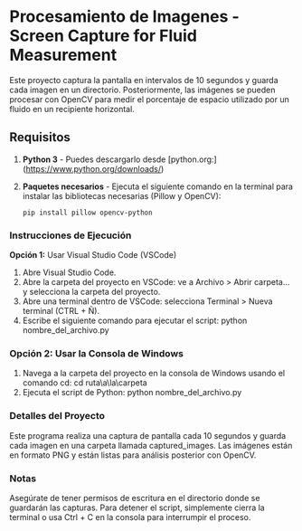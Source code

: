 # Procesamiento de Imagenes - Screen Capture for Fluid Measurement
Este proyecto captura la pantalla en intervalos de 10 segundos y guarda cada imagen en un directorio. Posteriormente, las imágenes se pueden procesar con OpenCV para medir el porcentaje de espacio utilizado por un fluido en un recipiente horizontal.

## Requisitos
1. **Python 3** - Puedes descargarlo desde [python.org:] (https://www.python.org/downloads/)
2. **Paquetes necesarios** - Ejecuta el siguiente comando en la terminal para instalar las bibliotecas necesarias (Pillow y OpenCV):

   ```
   pip install pillow opencv-python
   ```


### Instrucciones de Ejecución
**Opción 1:** Usar Visual Studio Code (VSCode)

1. Abre Visual Studio Code.
2. Abre la carpeta del proyecto en VSCode: ve a Archivo > Abrir carpeta... y selecciona la carpeta del proyecto.
3. Abre una terminal dentro de VSCode: selecciona Terminal > Nueva terminal (CTRL + Ñ).
4. Escribe el siguiente comando para ejecutar el script:
python nombre_del_archivo.py

### Opción 2: Usar la Consola de Windows

1. Navega a la carpeta del proyecto en la consola de Windows usando el comando cd:
cd ruta\a\la\carpeta
2. Ejecuta el script de Python:
python nombre_del_archivo.py

### Detalles del Proyecto
Este programa realiza una captura de pantalla cada 10 segundos y guarda cada imagen en una carpeta llamada captured_images. Las imágenes están en formato PNG y están listas para análisis posterior con OpenCV.

### Notas
Asegúrate de tener permisos de escritura en el directorio donde se guardarán las capturas.
Para detener el script, simplemente cierra la terminal o usa Ctrl + C en la consola para interrumpir el proceso.

